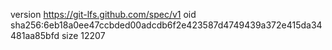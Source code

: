 version https://git-lfs.github.com/spec/v1
oid sha256:6eb18a0ee47ccbded00adcdb6f2e423587d4749439a372e415da34481aa85bfd
size 12207
